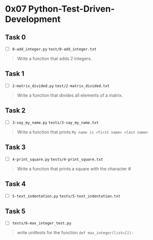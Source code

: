# 0x07 Python-Test-Driven-Development

## Task 0
- [ ] `0-add_integer.py` `test/0-add_integer.txt`
> Write a function that adds 2 integers.

## Task 1
- [ ] `2-matrix_divided.py` `test/2-matrix_divided.txt`
> Write a function that divides all elements of a matrix.

## Task 2
- [ ] `3-say_my_name.py` `tests/3-say_my_name.txt`
> Write a function that prints `My name is <first name> <last name>`

## Task 3
- [ ] `4-print_square.py` `tests/4-print_square.txt`
> Write a function that prints a square with the character #

## Task 4
- [ ] `5-text_indentation.py` `tests/5-text_indentation.txt`

## Task 5
- [ ] `tests/6-max_integer_test.py`
> write unittests for the function `def max_integer(list=[]):`
